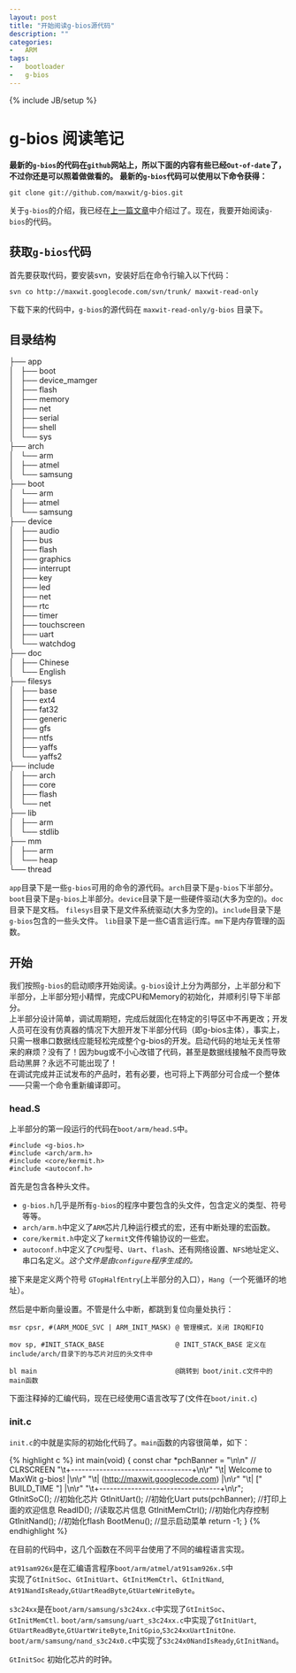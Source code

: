```yaml
---
layout: post
title: "开始阅读g-bios源代码"
description: ""
categories: 
-   ARM
tags:
-   bootloader
-   g-bios
---
```

{% include JB/setup %}


# g-bios 阅读笔记


 **最新的`g-bios`的代码在`github`网站上，所以下面的内容有些已经`Out-of-date`了，不过你还是可以照着做做看的。**
 **最新的`g-bios`代码可以使用以下命令获得：**
 
    git clone git://github.com/maxwit/g-bios.git


 关于`g-bios`的介绍，我已经在[上一篇文章]({{baseurl}}{{page.previous.url}})中介绍过了。现在，我要开始阅读`g-bios`的代码。
 
## 获取`g-bios`代码
首先要获取代码，要安装svn，安装好后在命令行输入以下代码：

    svn co http://maxwit.googlecode.com/svn/trunk/ maxwit-read-only


下载下来的代码中，`g-bios`的源代码在 `maxwit-read-only/g-bios` 目录下。

## 目录结构
    
├── app   
│   ├── boot    
│   ├── device_mamger    
│   ├── flash    
│   ├── memory    
│   ├── net    
│   ├── serial    
│   ├── shell   
│   └── sys    
├── arch    
│   └── arm    
│       ├── atmel    
│       └── samsung    
├── boot   
│   └── arm   
│       ├── atmel    
│       └── samsung    
├── device    
│   ├── audio    
│   ├── bus   
│   ├── flash   
│   ├── graphics    
│   ├── interrupt    
│   ├── key    
│   ├── led    
│   ├── net    
│   ├── rtc    
│   ├── timer    
│   ├── touchscreen    
│   ├── uart    
│   └── watchdog    
├── doc    
│   ├── Chinese    
│   └── English    
├── filesys    
│   ├── base    
│   ├── ext4    
│   ├── fat32    
│   ├── generic    
│   ├── gfs    
│   ├── ntfs    
│   ├── yaffs    
│   └── yaffs2    
├── include     
│   ├── arch    
│   ├── core    
│   ├── flash     
│   └── net    
├── lib    
│   ├── arm    
│   └── stdlib     
├── mm     
│   ├── arm     
│   └── heap    
└── thread     
           
`app`目录下是一些`g-bios`可用的命令的源代码。`arch`目录下是`g-bios`下半部分。
`boot`目录下是`g-bios`上半部分。`device`目录下是一些硬件驱动(大多为空的)。`doc`目录下是文档。
`filesys`目录下是文件系统驱动(大多为空的)。`include`目录下是`g-bios`包含的一些头文件。
`lib`目录下是一些C语言运行库。`mm`下是内存管理的函数。

## 开始

我们按照`g-bios`的启动顺序开始阅读。`g-bios`设计上分为两部分，上半部分和下半部分，上半部分短小精悍，完成CPU和Memory的初始化，并顺利引导下半部分。     
上半部分设计简单，调试周期短，完成后就固化在特定的引导区中不再更改；开发人员可在没有仿真器的情况下大胆开发下半部分代码（即g-bios主体），事实上，只需一根串口数据线应能轻松完成整个g-bios的开发。启动代码的地址无关性带来的麻烦？没有了！因为bug或不小心改错了代码，甚至是数据线接触不良而导致启动黑屏？永远不可能出现了！     
在调试完成并正试发布的产品时，若有必要，也可将上下两部分可合成一个整体——只需一个命令重新编译即可。

### head.S

上半部分的第一段运行的代码在`boot/arm/head.S`中。

    #include <g-bios.h>
    #include <arch/arm.h>
    #include <core/kermit.h>
    #include <autoconf.h>

首先是包含各种头文件。 
* `g-bios.h`几乎是所有`g-bios`的程序中要包含的头文件，包含定义的类型、符号等等。     
* `arch/arm.h`中定义了`ARM`芯片几种运行模式的宏，还有中断处理的宏函数。     
* `core/kermit.h`中定义了`kermit`文件传输协议的一些宏。     
* `autoconf.h`中定义了`CPU`型号、`Uart`、`flash`、还有网络设置、`NFS`地址定义、串口名定义。*这个文件是由`configure`程序生成的。*     

接下来是定义两个符号 `GTopHalfEntry`(上半部分的入口），`Hang`（一个死循环的地址）。    

然后是中断向量设置。不管是什么中断，都跳到复位向量处执行：        

    msr cpsr, #(ARM_MODE_SVC | ARM_INIT_MASK) @ 管理模式，关闭 IRQ和FIQ
    
    mov sp, #INIT_STACK_BASE                  @ INIT_STACK_BASE 定义在 include/arch/目录下的与芯片对应的头文件中
    
    bl main                                   @跳转到 boot/init.c文件中的main函数 

下面注释掉的汇编代码，现在已经使用C语言改写了(文件在`boot/init.c`)


### init.c

 `init.c`的中就是实际的初始化代码了。`main`函数的内容很简单，如下：

{% highlight c %}
int main(void)
{
	const char *pchBanner = "\n\n" // CLRSCREEN
		"\t+----------------------------------+\n\r"
		"\t|     Welcome to MaxWit g-bios!    |\n\r"
		"\t|  (http://maxwit.googlecode.com)  |\n\r"
		"\t|        ["   BUILD_TIME  "]       |\n\r"
		"\t+----------------------------------+\n\r";
	GtInitSoC();                     //初始化芯片
	GtInitUart();                    //初始化Uart
	puts(pchBanner);                 //打印上面的欢迎信息
	ReadID();                        //读取芯片信息
	GtInitMemCtrl();                 //初始化内存控制
	GtInitNand();                    //初始化flash
	BootMenu();                      //显示启动菜单
	return -1;
}
{% endhighlight %} 

在目前的代码中，这几个函数在不同平台使用了不同的编程语言实现。    

`at91sam926x`是在汇编语言程序`boot/arm/atmel/at91sam926x.S`中     
实现了`GtInitSoc`、`GtInitUart`、`GtInitMemCtrl`、`GtInitNand`,   
`At91NandIsReady`,`GtUartReadByte`,`GtUarteWriteByte`。         

`s3c24xx`是在`boot/arm/samsung/s3c24xx.c`中实现了`GtInitSoc`、     
`GtInitMemCtl`. `boot/arm/samsung/uart_s3c24xx.c`中实现了`GtInitUart`,    
`GtUartReadByte`,`GtUartWriteByte`,`InitGpio`,`S3c24xxUartInitOne`.     
`boot/arm/samsung/nand_s3c24x0.c`中实现了`S3c24x0NandIsReady`,`GtInitNand`。

`GtInitSoc` 初始化芯片的时钟。






